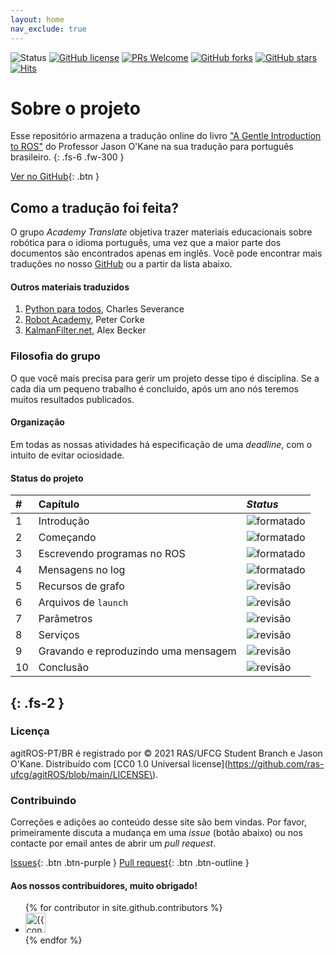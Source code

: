 ```yaml
---
layout: home
nav_exclude: true
---
```



![Status](https://img.shields.io/static/v1?style=flat&logo=github&label=status&message=in%20progress&color=blue) [![GitHub license](https://img.shields.io/github/license/ras-ufcg/agitROS.svg)](https://github.com/ras-ufcg/agitROS/blob/master/LICENSE) [![PRs Welcome](https://img.shields.io/badge/PRs-welcome-orange.svg)](http://makeapullrequest.com)  [![GitHub forks](https://img.shields.io/github/forks/ras-ufcg/agitROS.svg?style=social&label=Fork&maxAge=2592000)](https://GitHub.com/ras-ufcg/agitROS/network/) [![GitHub stars](https://img.shields.io/github/stars/ras-ufcg/agitROS.svg?style=social&label=Star&maxAge=2592000)](https://GitHub.com/ras-ufcg/agitROS/stargazers/) [![Hits](https://hits.seeyoufarm.com/api/count/incr/badge.svg?url=https%3A%2F%2Fras-ufcg.github.io%2FagitROS%2F&count_bg=%23A075C9&title_bg=%23555555&icon=&icon_color=%23E7E7E7&title=hits&edge_flat=false)](https://hits.seeyoufarm.com)
# Sobre o projeto

Esse repositório armazena a tradução online do livro ["A Gentle Introduction to ROS"](https://www.cse.sc.edu/~jokane/agitr/agitr-letter.pdf) do Professor Jason O'Kane na sua tradução para português brasileiro.
{: .fs-6 .fw-300 }

[Ver no GitHub](https://github.com/ras-ufcg/agitROS){: .btn }

## Como a tradução foi feita?

O grupo *Academy Translate* objetiva trazer materiais educacionais sobre robótica para o idioma português, uma vez que a maior parte dos documentos são encontrados apenas em inglês. Você pode encontrar mais traduções no nosso [GitHub](https://github.com/ras-ufcg) ou a partir da lista abaixo.

#### Outros materiais traduzidos

1. [Python para todos](http://do1.dr-chuck.com/pythonlearn/PT_br/pythonlearn.pdf), Charles Severance
2. [Robot Academy](https://robotacademy.net.au/), Peter Corke
3. [KalmanFilter.net](https://www.kalmanfilter.net/PT/default_pt.aspx), Alex Becker
  
### Filosofia do grupo

O que você mais precisa para gerir um projeto desse tipo é disciplina. Se a cada dia um pequeno trabalho é concluído, após um ano nós teremos muitos resultados publicados. 

#### Organização

Em todas as nossas atividades há especificação de uma *deadline*, com o intuito de evitar ociosidade.

#### Status do projeto

| #        | Capítulo          | _Status_ |
|:--|:----------------------------|:------------------|
| 1 | Introdução                  | <img alt="formatado" src="https://img.shields.io/badge/-finalizado-brightgreen">| 
| 2 | Começando                   | <img alt="formatado" src="https://img.shields.io/badge/-finalizado-brightgreen"> |  
| 3 | Escrevendo programas no ROS | <img alt="formatado" src="https://img.shields.io/badge/-finalizado-brightgreen"> | 
| 4 | Mensagens no log            | <img alt="formatado" src="https://img.shields.io/badge/-finalizado-brightgreen"> | 
| 5 | Recursos de grafo           | <img alt="revisão" src="https://img.shields.io/badge/-Em%20revisão-yellow"> | 
| 6 | Arquivos de `launch`        | <img alt="revisão" src="https://img.shields.io/badge/-Em%20revisão-yellow"> | 
| 7 | Parâmetros                  | <img alt="revisão" src="https://img.shields.io/badge/-Em%20revisão-yellow"> |
| 8 | Serviços                    | <img alt="revisão" src="https://img.shields.io/badge/-Em%20revisão-yellow"> |  
| 9 | Gravando e reproduzindo uma mensagem | <img alt="revisão" src="https://img.shields.io/badge/-Em%20revisão-yellow"> | 
| 10| Conclusão                            | <img alt="revisão" src="https://img.shields.io/badge/-Em%20revisão-yellow"> | 
{: .fs-2 }
---

### Licença 

agitROS-PT/BR é registrado por &copy; 2021 RAS/UFCG Student Branch e Jason O'Kane. Distribuído com [CC0 1.0 Universal license](https://github.com/ras-ufcg/agitROS/blob/main/LICENSE\).

### Contribuindo

Correções e adições ao conteúdo desse site são bem vindas. Por favor, primeiramente discuta a mudança em uma *issue* (botão abaixo) ou nos contacte por email antes de abrir um *pull request*.


[Issues](https://github.com/ras-ufcg/agitROS/issues){: .btn .btn-purple }
[Pull request](https://github.com/ras-ufcg/agitROS){: .btn .btn-outline }

#### Aos nossos contribuidores, muito obrigado!

<ul class="list-style-none">
{% for contributor in site.github.contributors %}
  <li class="d-inline-block mr-1">
     <a href="{{ contributor.html_url }}"><img src="{{ contributor.avatar_url }}" width="32" height="32" alt="{{ contributor.login }}"/></a>
  </li>
{% endfor %}
</ul>
